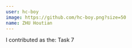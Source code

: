 ```yaml
---
user: hc-boy
image: https://github.com/hc-boy.png?size=50
name: ZHU Houtian
---
```

I contributed as the: Task 7
